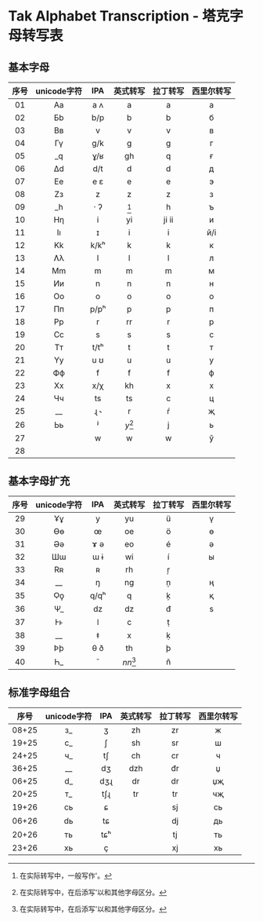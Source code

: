 # Tak Alphabet Transcription - 塔克字母转写表

## 基本字母
| 序号 | unicode字符 | IPA | 英式转写 | 拉丁转写 | 西里尔转写 |
| :-: | :-: | :-: | :-: | :-: | :-: |
| 01 | Aa | a ʌ | a | a | а |
| 02 | Бb | b/p | b | b | б |
| 03 | Вв | v | v | v | в |
| 04 | Гү | g/k | g | g | г |
| 05 | \_q | ɣ/ʁ | gh | q | ғ |
| 06 | Δd | d/t | d | d | д |
| 07 | Ee | e ɛ | e | e | э |
| 08 | Zз | z | z | z | з |
| 09 | \_h | · ʔ | [^1] | h | ъ |
| 10 | Hƞ | i | yi | ji ii | и |
| 11 | Iı | ɪ | i | i | й/і |
| 12 | Kk | k/kʰ | k | k | к |
| 13 | Ʌλ | l | l | l | л |
| 14 | Mm | m | m | m | м |
| 15 | Ии | n | n | n | н |
| 16 | Oo | o | o | o | о |
| 17 | Пп | p/pʰ | p | p | п |
| 18 | Pp | r | rr | r | р |
| 19 | Cc | s | s | s | с |
| 20 | Tт | t/tʰ | t | t | т |
| 21 | Yy | u ʊ | u | u | у |
| 22 | Фф | f | f | f | ф |
| 23 | Xx | x/χ | kh | x | х |
| 24 | Чч | ts | ts | c | ц |
| 25 | \_\_ | ɻ ˞ | r | ŕ | җ |
| 26 | Ьь | ʲ | _y_[^2] | j | ь |
| 27 |  | w | w | w | ў |
| 28 |  |  |  |  |  |

## 基本字母扩充
| 序号 | unicode字符 | IPA | 英式转写 | 拉丁转写 | 西里尔转写 |
| :-: | :-: | :-: | :-: | :-: | :-: |
| 29 | Ұұ | y | yu | ü | ү |
| 30 | Ɵɵ | œ | oe | ö | ө |
| 31 | Əə | ɤ ə | eo | é | ә |
| 32 | Шɯ | ɯ ɨ | wi | í | ы |
| 33 | Rʀ | ʀ | rh | ŗ |  |
| 34 | \_\_ | ŋ | ng | ņ | ң |
| 35 | Ϙϙ | q/qʰ | q | ķ | қ |
| 36 | Ψ\_ | dz | dz | đ | ѕ |
| 37 | Ⱶⱶ | ǀ | c | ṭ |  |
| 38 | \_\_ | ǂ | x | ḳ |  |
| 39 | Þþ | θ ð | th | þ |  |
| 40 | Һ\_ | ˜ | _nn_[^2] | ñ |  |

## 标准字母组合
| 序号 | unicode字符 | IPA | 英式转写 | 拉丁转写 | 西里尔转写 |
| :-: | :-: | :-: | :-: | :-: | :-: |
| 08+25 | з\_ | ʒ | zh | zr | ж |
| 19+25 | c\_ | ʃ | sh | sr | ш |
| 24+25 | ч\_ | tʃ | ch | cr | ч |
| 36+25 | \_\_ | dʒ | dzh | đr | џ |
| 06+25 | d\_ | dʒɻ | dr | dr | џҗ |
| 20+25 | т\_ | tʃɻ | tr | tr | чҗ |
| 19+26 | cь | ɕ |  | sj | сь |
| 06+26 | dь | tɕ |  | dj | дь |
| 20+26 | ть | tɕʰ |  | tj | ть |
| 23+26 | xь | ç |  | xj | хь |

[^1]: 在实际转写中，一般写作'。
[^2]: 在实际转写中，在后添写'以和其他字母区分。
